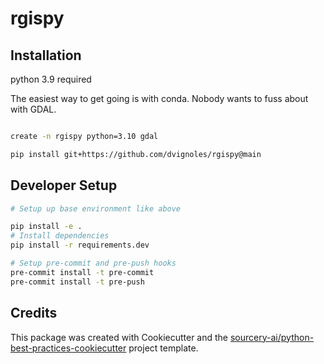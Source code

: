 # rgispy

## Installation
python 3.9 required

The easiest way to get going is with conda. Nobody wants to fuss about with GDAL. 

```sh

create -n rgispy python=3.10 gdal

pip install git+https://github.com/dvignoles/rgispy@main
```

## Developer Setup
```sh
# Setup up base environment like above

pip install -e .
# Install dependencies
pip install -r requirements.dev

# Setup pre-commit and pre-push hooks
pre-commit install -t pre-commit
pre-commit install -t pre-push
```

## Credits
This package was created with Cookiecutter and the [sourcery-ai/python-best-practices-cookiecutter](https://github.com/sourcery-ai/python-best-practices-cookiecutter) project template.
